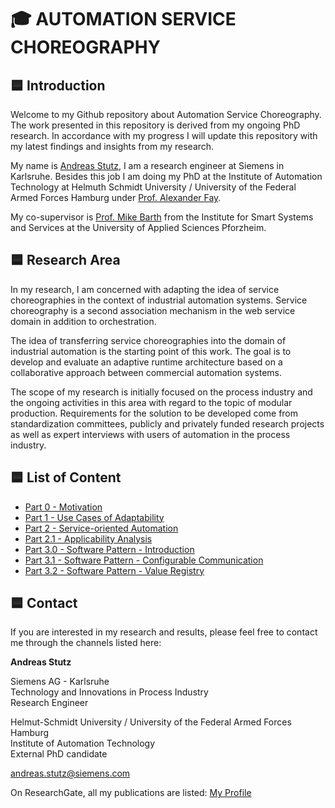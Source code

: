 # :mortar_board: AUTOMATION SERVICE CHOREOGRAPHY
## :blue_square: Introduction

Welcome to my Github repository about Automation Service Choreography.
The work presented in this repository is derived from my ongoing PhD research.
In accordance with my progress I will update this repository with my latest findings and insights from my research.

My name is [Andreas Stutz](https://www.researchgate.net/profile/Andreas-Stutz), I am a research engineer at Siemens in Karlsruhe. Besides this job I am doing my PhD at the Institute of Automation Technology at Helmuth Schmidt University / University of the Federal Armed Forces Hamburg under [Prof. Alexander Fay](https://www.researchgate.net/profile/Alexander-Fay).

My co-supervisor is [Prof. Mike Barth](https://www.researchgate.net/profile/Mike-Barth) from the Institute for Smart Systems and Services at the University of Applied Sciences Pforzheim.

## :blue_square: Research Area

In my research, I am concerned with adapting the idea of service choreographies in the context of industrial automation systems. Service choreography is a second association mechanism in the web service domain in addition to orchestration.

The idea of transferring service choreographies into the domain of industrial automation is the starting point of this work. The goal is to develop and evaluate an adaptive runtime architecture based on a collaborative approach between commercial automation systems.

The scope of my research is initially focused on the process industry and the ongoing activities in this area with regard to the topic of modular production. Requirements for the solution to be developed come from standardization committees, publicly and privately funded research projects as well as expert interviews with users of automation in the process industry.

## :blue_square: List of Content

* [Part 0 - Motivation](Part_0_Motivation/README.md)
* [Part 1 - Use Cases of Adaptability](Part_1_UseCases/README.md)
* [Part 2 - Service-oriented Automation](Part_2_AutomationBasics/README.md)
* [Part 2.1 - Applicability Analysis](Part_2_1_ApplicabilityAnalysis/README.md)
* [Part 3.0 - Software Pattern - Introduction](Part_3_Software_Patterns/README.md)
* [Part 3.1 - Software Pattern - Configurable Communication](Part_3_1_ConfigurableCommunication/README.md)
* [Part 3.2 - Software Pattern - Value Registry](Part_3_2_ValueRegistry/README.md)

## :blue_square: Contact

If you are interested in my research and results, please feel free to contact me through the channels listed here:

**Andreas Stutz**  

Siemens AG - Karlsruhe  
Technology and Innovations in Process Industry  
Research Engineer

Helmut-Schmidt University / University of the Federal Armed Forces Hamburg  
Institute of Automation Technology  
External PhD candidate

andreas.stutz@siemens.com

On ResearchGate, all my publications are listed: [My Profile](https://www.researchgate.net/profile/Andreas-Stutz)

